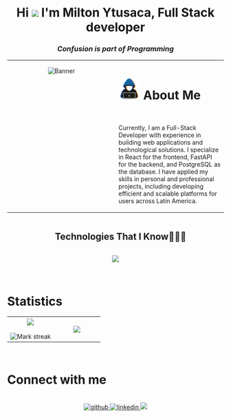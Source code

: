<h1 align="center">Hi <img src="https://media.giphy.com/media/hvRJCLFzcasrR4ia7z/giphy.gif" width="35"> I'm Milton Ytusaca, Full Stack developer</h1>

<!--h2 without bottom border-->
<h3 align="center"><i style="display: inline-block">Confusion is part of Programming</i></h3>

<table><tr><td valign="top" width="50%">

<p align="center">
  <img src="https://drive.google.com/uc?export=view&id=1X09339AV_8mClQBPAxYyxZ_MqEDNyg1X" width="100%" alt="Banner">
</p>

</td><td valign="top" width="50%">

<h1 align="left"><picture><img src = "https://github.com/0xAbdulKhalid/0xAbdulKhalid/raw/main/assets/mdImages/about_me.gif" width = 50px></picture> About Me</h1>

<br>

Currently, I am a Full-Stack Developer with experience in building web applications and technological solutions. I specialize in React for the frontend, FastAPI for the backend, and PostgreSQL as the database. I have applied my skills in personal and professional projects, including developing efficient and scalable platforms for users across Latin America.

</td></tr></table>

<!--h1 without bottom border-->
<div id="user-content-toc">
  <ul align="center">
    <summary><h2 style="display: inline-block">Technologies That I Know👨🏻‍💻</h2></summary>
  </ul>
</div>

<!--tech stack icons-->
<p align="center">
  <a href="https://skillicons.dev">
    <img src="https://skillicons.dev/icons?i=arch,bash,postgres,py,flask,linux,neovim,figma,vite,netlify,github,html,css,js,nodejs,postman,react,tailwind,vscode&perline=14" />
  </a>
</p>

<br>

<!--- stats & Trophy (start) -->
<h1 align="left">Statistics</h1>
<p align="center">
  <!--- stats (start) -->
<table align="center">
<tr border="none">
<td width="50%" align="center">
  
  <img  align="center"  src="https://github-readme-stats.vercel.app/api?username=Amat98&theme=dark&show_icons=true&count_private=true" />
  <br></br>
  <img  title="🔥 Get streak stats for your profile at git.io/streak-stats" alt="Mark streak" src="https://github-readme-streak-stats.herokuapp.com/?user=Amat98&theme=dark&hide_border=false" /> 
</td>

<td width="50%" align="center">

  <img  align="center"  src="https://github-readme-stats.anuraghazra1.vercel.app/api/top-langs/?username=Amat98&theme=dark&hide_border=false&no-bg=true&no-frame=true&langs_count=10"/>
  
  </td>
</tr>
</table>
<!--- stats (end) -->
</p>   

<br>

<h1 align="left">Connect with me</h1>
<br>
<div align="center">
<a href="https://github.com/Milton-YVDEV/" target="_blank">
<img src=https://img.shields.io/badge/github-%2324292e.svg?&style=for-the-badge&logo=github&logoColor=white alt=github style="margin-bottom: 5px;" />
</a>
<a href="https://www.linkedin.com/in/miltonyvdev/" target="_blank">
<img src=https://img.shields.io/badge/linkedin-%231E77B5.svg?&style=for-the-badge&logo=linkedin&logoColor=white alt=linkedin style="margin-bottom: 5px;" />
</a>
<a href="https://milton-portafolio.vercel.app/" target="_blank">
<img src="https://img.shields.io/badge/website-000000?style=for-the-badge&logo=About.me&logoColor=white" />
</a>
</div>  

<br><br>

<!--Trophies -->
